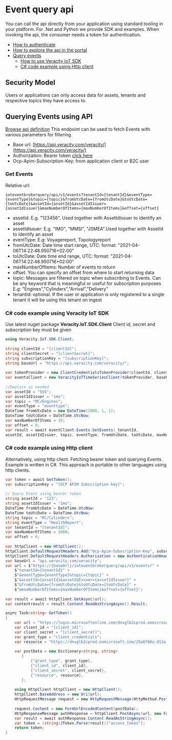 ﻿---
author: Veracity
description: This section describes event query api
---

# Event query api

You can call the api directly from your application using standard tooling in your platform. For .Net and Python we provide SDK and examples.  When invoking the api, the consumer needs a token for authentication.

- [How to authenticate](authenticate.md)
- [How to explore the api in the portal](ApiPortal.md)
- [Query events](#query-events)
	- [How to use Veracity IoT SDK](#c#-code-example-using-veracity-iot-sdk)
	- [C# code example using Http client](#c#-code-example-using-http-client)

## Security Model
Users or applications can only access data for assets, tenants and respective topics they have access to.

## Querying Events using API
[Browse api definition](apiendpoints.md)
This endpoint can be used to fetch Events with various parameters for filtering.

-   Base url:  [https://api.veracity.com/veracity/](https://api.veracity.com/veracity/)
-   Authorization: Bearer token  [click here](Authenticate.md)
-   Ocp-Apim-Subscription-Key: from application client or B2C user

### Get Events
Relative url: 
```
ioteventbrokerquery/api/v1/events?tenantId={tenantId}&eventType={eventType}&topic={topic}&fromUtcDate={fromUtcDate}&toUtcDate={toUtcDate}&assetId={assetId}&assetIdIssuer={assetIdIssuer}&maxNumberOfItems={maxNumberOfItems}&offset={offset}
```
-   assetId: E.g. "123456". Used together with AssetIdIssuer to identify an asset
-   assetIdIssuer: E.g. "IMO", "MMSI", "JSMEA".Used together with AssetId to identify an asset
-   eventType: E.g: Voyagereport, Topologyreport
-   fromUtcDate: Date time start range, UTC: format: "2021-04-06T14:22:48.950716+02:00"
-   toUtcDate: Date time end range, UTC: format: "2021-04-06T14:22:48.950716+02:00"
-   maxNumberOfItems: Number of events to return
-   offset: You can specify an offset from where to start returning data
-   topic: Messages are filtered on topic when subscribing to Events. Can be any keyword that is meaningful or useful for subscription purposes E.g: "Engines","Cylinders","Arrival","Delivery"
-   tenantId: optional. If the user or application is only registered to a single tenant it will be using this tenant on ingest

### C# code example using Veracity IoT SDK
Use latest nuget package **Veracity.IoT.SDK.Client**
Client id, secret and subscription key must be given

```cs
using Veracity.IoT.SDK.Client; 
 
string clientId = "[clientId]";
string clientSecret = "[clientSecret]";
string subscriptionKey = "[subscriptionKey]";
string baseUrl = "https://api.veracity.com/veracity/";
 
var tokenProvider = new ClientCredentialsTokenProvider(clientId, clientSecret);
var eventsClient = new VeracityIoTTimeSeriesClient(tokenProvider, baseUrl, subscriptionKey);  
 
//Replace as needed
var assetId = "555";
var assetIdIssuer = "imo";
var topic = "MC/Engines";
var eventType = "eventtype";
DateTime fromUtcDate = new DateTime(2000, 1, 1);
DateTime toUtcDate = DateTime.UtcNow;
var maxNumberOfItems = 10;
var offset = 0;
var result = await eventClient.Events.GetEvents(_tenantId,
assetId, assetIdIssuer, topic, eventType, fromUtcDate, toUtcDate, maxNumberOfItems, offset);
```

### C# code example using Http client
Alternatively, using http client. Fetching bearer token and querying Events. Example is written in C#. This approach is portable to other languages using http clients.

```cs
var token = await GetToken(); 
var subscriptionKey = "[OCP APIM Subscription key]";  
 
// Query Event using bearer token
string assetId = "123";
string assetIdIssuer = "imo";
DateTime fromUtcDate = DateTime.UtcNow;
DateTime toUtcDate = DateTime.UtcNow;
string topic = "MC/Cylinders";
string eventType = "HealthReport";
var tenantId = "[tenantId]";
var maxNumberOfItems = 1000;
var offset = 0;
 
var httpClient = new HttpClient();
httpClient.DefaultRequestHeaders.Add("Ocp-Apim-Subscription-Key", subscriptionKey);
httpClient.DefaultRequestHeaders.Authorization = new AuthenticationHeaderValue("Bearer", token);
var baseUrl = "api.veracity.com/veracity";
var url = $"https://{baseUrl}/ioteventbrokerquery/api/v1/events?" +
    $"tenantId={tenantId}" +
    $"&eventType={eventType}&topic={topic}" +
    $"&assetId={assetId}&assetIdIssuer={assetIdIssuer}" +
    $"&fromUtcDate={fromUtcDate}&toUtcDate={toUtcDate}" +
    $"&maxNumberOfItems={maxNumberOfItems}&offset={offset}";
 
var result = await httpClient.GetAsync(url);
var contentresult = result.Content.ReadAsStringAsync().Result;

async Task<string> GetToken()
{
    var url = "https://login.microsoftonline.com/dnvglb2cprod.onmicrosoft.com/oauth2/token";
    var client_id = "[client_id]";
    var client_secret = "[client_secret]";
    var grant_type = "client_credentials";
    var resource = "https://dnvglb2cprod.onmicrosoft.com/29a8760a-d13a-41ce-998e-0a00c3d948d5";
 
    var postData = new Dictionary<string, string>
       {
           {"grant_type", grant_type},
           {"client_id", client_id},
           {"client_secret", client_secret},
           {"resource", resource},
       };
 
    using HttpClient httpClient = new HttpClient();
    httpClient.BaseAddress = new Uri(url);
    HttpRequestMessage request = new HttpRequestMessage(HttpMethod.Post, httpClient.BaseAddress);
 
    request.Content = new FormUrlEncodedContent(postData);
    HttpResponseMessage authResponse = httpClient.PostAsync(url, new FormUrlEncodedContent(postData)).Result;
    var result = await authResponse.Content.ReadAsStringAsync();
    var token = (string)JToken.Parse(result)["access_token"];
    return token;
}
```

